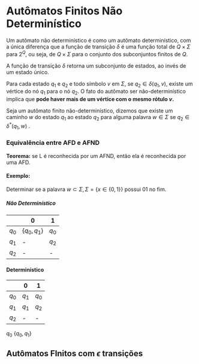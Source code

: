 # Autômatos Finitos Não Determinístico

Um autômato não determinístico é como um autômato determinístico, com a única diferença que a função de transição $\delta$ é uma função total de $Q \times \Sigma$ para $2^Q$, ou seja, de $Q\times \Sigma$ para o conjunto dos subconjuntos finitos de $Q$.

A função de transição $\delta$ retorna um subconjunto de estados, ao invés de um estado único.

Para cada estado $q_1$ e $q_2$ e todo símbolo $v$ em $\Sigma$, se $q_2\in \delta(q_1,v)$, existe um vértice do nó $q_1$ para o nó $q_2$. 
O fato do autômato ser não-determinístico implica que **pode haver mais de um vértice com o mesmo rótulo $v$.**

Seja um autômato finito não-determinístico, dizemos que existe um caminho $w$ do estado $q_1$ ao estado $q_2$ para alguma palavra $w\in \Sigma$ se $q_2\in \delta^*({q_1,w})$ .

### Equivalência entre AFD e AFND

**Teorema:** se L é reconhecida por um AFND, então ela é reconhecida por uma AFD.

#### Exemplo:

Determinar se a palavra $w \subset \Sigma, \Sigma = \{x \in \{0,1\}\}$ possui $01$ no fim.

##### Não Determinístico

|       | 0             | 1     |
| ----- | ------------- | ----- |
| $q_0$ | $\{q_0,q_1\}$ | $q_0$ |
| $q_1$ |    -     | $q_2$ |
| $q_2$ |   -       | -  |

#### Determinístico

|       | 0     | 1     |
| ----- | ----- | ----- |
| $q_0$ | $q_1$ | $q_0$ |
| $q_1$ | $q_1$ | $q_2$ |
| $q_2$ | -     | -     |

$q_0$ $\{q_0,q_1\}$ 


## Autômatos FInitos com $\epsilon$ transições

